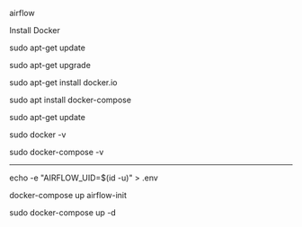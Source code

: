 airflow

Install Docker

sudo apt-get update

sudo apt-get upgrade

sudo apt-get install docker.io

sudo apt install docker-compose

sudo apt-get update

sudo docker -v

sudo docker-compose -v

---

echo -e "AIRFLOW_UID=$(id -u)" > .env

docker-compose up airflow-init

sudo docker-compose up -d
